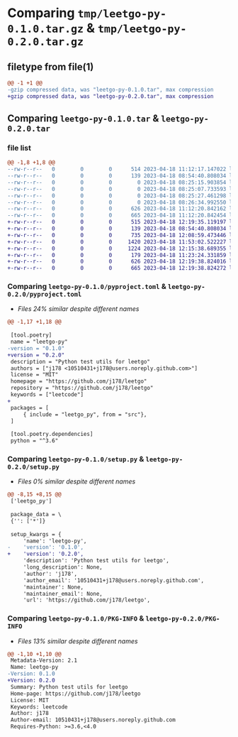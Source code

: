 # Comparing `tmp/leetgo-py-0.1.0.tar.gz` & `tmp/leetgo-py-0.2.0.tar.gz`

## filetype from file(1)

```diff
@@ -1 +1 @@
-gzip compressed data, was "leetgo-py-0.1.0.tar", max compression
+gzip compressed data, was "leetgo-py-0.2.0.tar", max compression
```

## Comparing `leetgo-py-0.1.0.tar` & `leetgo-py-0.2.0.tar`

### file list

```diff
@@ -1,8 +1,8 @@
--rw-r--r--   0        0        0      514 2023-04-18 11:12:17.147022 leetgo-py-0.1.0/pyproject.toml
--rw-r--r--   0        0        0      139 2023-04-18 08:54:40.808034 leetgo-py-0.1.0/src/leetgo_py/__init__.py
--rw-r--r--   0        0        0        0 2023-04-18 08:25:15.903854 leetgo-py-0.1.0/src/leetgo_py/list.py
--rw-r--r--   0        0        0        0 2023-04-18 08:25:07.733593 leetgo-py-0.1.0/src/leetgo_py/parse.py
--rw-r--r--   0        0        0        0 2023-04-18 08:25:27.461298 leetgo-py-0.1.0/src/leetgo_py/tree.py
--rw-r--r--   0        0        0        0 2023-04-18 08:26:34.992550 leetgo-py-0.1.0/src/leetgo_py/utils.py
--rw-r--r--   0        0        0      626 2023-04-18 11:12:20.842162 leetgo-py-0.1.0/setup.py
--rw-r--r--   0        0        0      665 2023-04-18 11:12:20.842454 leetgo-py-0.1.0/PKG-INFO
+-rw-r--r--   0        0        0      515 2023-04-18 12:19:35.119197 leetgo-py-0.2.0/pyproject.toml
+-rw-r--r--   0        0        0      139 2023-04-18 08:54:40.808034 leetgo-py-0.2.0/src/leetgo_py/__init__.py
+-rw-r--r--   0        0        0      735 2023-04-18 12:08:59.473446 leetgo-py-0.2.0/src/leetgo_py/list.py
+-rw-r--r--   0        0        0     1420 2023-04-18 11:53:02.522227 leetgo-py-0.2.0/src/leetgo_py/parse.py
+-rw-r--r--   0        0        0     1224 2023-04-18 12:15:38.689355 leetgo-py-0.2.0/src/leetgo_py/tree.py
+-rw-r--r--   0        0        0      179 2023-04-18 11:23:24.331859 leetgo-py-0.2.0/src/leetgo_py/utils.py
+-rw-r--r--   0        0        0      626 2023-04-18 12:19:38.824016 leetgo-py-0.2.0/setup.py
+-rw-r--r--   0        0        0      665 2023-04-18 12:19:38.824272 leetgo-py-0.2.0/PKG-INFO
```

### Comparing `leetgo-py-0.1.0/pyproject.toml` & `leetgo-py-0.2.0/pyproject.toml`

 * *Files 24% similar despite different names*

```diff
@@ -1,17 +1,18 @@
 
 [tool.poetry]
 name = "leetgo-py"
-version = "0.1.0"
+version = "0.2.0"
 description = "Python test utils for leetgo"
 authors = ["j178 <10510431+j178@users.noreply.github.com>"]
 license = "MIT"
 homepage = "https://github.com/j178/leetgo"
 repository = "https://github.com/j178/leetgo"
 keywords = ["leetcode"]
+
 packages = [
     { include = "leetgo_py", from = "src"},
 ]
 
 [tool.poetry.dependencies]
 python = "^3.6"
```

### Comparing `leetgo-py-0.1.0/setup.py` & `leetgo-py-0.2.0/setup.py`

 * *Files 0% similar despite different names*

```diff
@@ -8,15 +8,15 @@
 ['leetgo_py']
 
 package_data = \
 {'': ['*']}
 
 setup_kwargs = {
     'name': 'leetgo-py',
-    'version': '0.1.0',
+    'version': '0.2.0',
     'description': 'Python test utils for leetgo',
     'long_description': None,
     'author': 'j178',
     'author_email': '10510431+j178@users.noreply.github.com',
     'maintainer': None,
     'maintainer_email': None,
     'url': 'https://github.com/j178/leetgo',
```

### Comparing `leetgo-py-0.1.0/PKG-INFO` & `leetgo-py-0.2.0/PKG-INFO`

 * *Files 13% similar despite different names*

```diff
@@ -1,10 +1,10 @@
 Metadata-Version: 2.1
 Name: leetgo-py
-Version: 0.1.0
+Version: 0.2.0
 Summary: Python test utils for leetgo
 Home-page: https://github.com/j178/leetgo
 License: MIT
 Keywords: leetcode
 Author: j178
 Author-email: 10510431+j178@users.noreply.github.com
 Requires-Python: >=3.6,<4.0
```


